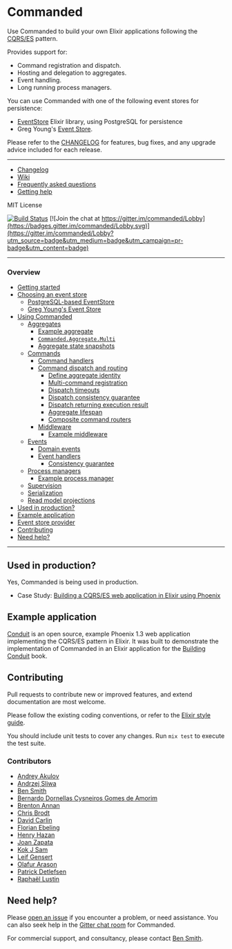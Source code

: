 # Commanded

Use Commanded to build your own Elixir applications following the [CQRS/ES](http://cqrs.nu/Faq) pattern.

Provides support for:

- Command registration and dispatch.
- Hosting and delegation to aggregates.
- Event handling.
- Long running process managers.

You can use Commanded with one of the following event stores for persistence:

- [EventStore](https://github.com/commanded/eventstore) Elixir library, using PostgreSQL for persistence
- Greg Young's [Event Store](https://geteventstore.com/).

Please refer to the [CHANGELOG](CHANGELOG.md) for features, bug fixes, and any upgrade advice included for each release.

---

- [Changelog](CHANGELOG.md)
- [Wiki](https://github.com/commanded/commanded/wiki)
- [Frequently asked questions](https://github.com/commanded/commanded/wiki/FAQ)
- [Getting help](https://github.com/commanded/commanded/wiki/Getting-help)

MIT License

[![Build Status](https://travis-ci.org/commanded/commanded.svg?branch=master)](https://travis-ci.org/commanded/commanded) [![Join the chat at https://gitter.im/commanded/Lobby](https://badges.gitter.im/commanded/Lobby.svg)](https://gitter.im/commanded/Lobby?utm_source=badge&utm_medium=badge&utm_campaign=pr-badge&utm_content=badge)

---

### Overview

- [Getting started](guides/Getting%20Started.md)
- [Choosing an event store](guides/Choosing%20an%20Event%20Store.md)
  - [PostgreSQL-based EventStore](guides/Choosing%20an%20Event%20Store.md#postgresql-based-elixir-eventstore)
  - [Greg Young's Event Store](guides/Choosing%20an%20Event%20Store.md#greg-youngs-event-store)
- [Using Commanded](guides/Usage.md)
  - [Aggregates](guides/Aggregates.md)
    - [Example aggregate](guides/Aggregates.md#example-aggregate)
    - [`Commanded.Aggregate.Multi`](guides/Aggregates.md#using-commandedaggregatemulti-to-return-multiple-events)
    - [Aggregate state snapshots](guides/Aggregates.md#aggregate-state-snapshots)
  - [Commands](guides/Commands.md)
    - [Command handlers](guides/Commands.md#command-handlers)
    - [Command dispatch and routing](guides/Commands.md#command-dispatch-and-routing)
      - [Define aggregate identity](guides/Commands.md#define-aggregate-identity)
      - [Multi-command registration](guides/Commands.md#multi-command-registration)
      - [Dispatch timeouts](guides/Commands.md#timeouts)
      - [Dispatch consistency guarantee](guides/Commands.md#command-dispatch-consistency-guarantee)
      - [Dispatch returning execution result](guides/Commands.md#dispatch-returning-execution-result)
      - [Aggregate lifespan](guides/Commands.md#aggregate-lifespan)
      - [Composite command routers](guides/Commands.md#composite-command-routers)
    - [Middleware](guides/Commands.md#middleware)
      - [Example middleware](guides/Commands.md#example-middleware)
  - [Events](guides/Events.md)
    - [Domain events](guides/Events.md#domain-events)
    - [Event handlers](guides/Events.md#event-handlers)
      - [Consistency guarantee](guides/Events.md#consistency-guarantee)
  - [Process managers](guides/Process%20Managers.md)
    - [Example process manager](guides/Process%20Managers.md#example-process-manager)
  - [Supervision](guides/Supervision.md)
  - [Serialization](guides/Serialization.md)
  - [Read model projections](guides/Read%20Model%20Projections.md)
- [Used in production?](#used-in-production)
- [Example application](#example-application)
- [Event store provider](guides/Choosing%20an%20Event%20Store.md#writing-your-own-event-store-provider)
- [Contributing](#contributing)
- [Need help?](#need-help)

---

## Used in production?

Yes, Commanded is being used in production.

- Case Study: [Building a CQRS/ES web application in Elixir using Phoenix](https://10consulting.com/2017/01/04/building-a-cqrs-web-application-in-elixir-using-phoenix/)

## Example application

[Conduit](https://github.com/slashdotdash/conduit) is an open source, example Phoenix 1.3 web application implementing the CQRS/ES pattern in Elixir. It was built to demonstrate the implementation of Commanded in an Elixir application for the [Building Conduit](https://leanpub.com/buildingconduit) book.

## Contributing

Pull requests to contribute new or improved features, and extend documentation are most welcome.

Please follow the existing coding conventions, or refer to the [Elixir style guide](https://github.com/niftyn8/elixir_style_guide).

You should include unit tests to cover any changes. Run `mix test` to execute the test suite.

### Contributors

- [Andrey Akulov](https://github.com/astery)
- [Andrzej Sliwa](https://github.com/andrzejsliwa)
- [Ben Smith](https://github.com/slashdotdash)
- [Bernardo Dornellas Cysneiros Gomes de Amorim](https://github.com/bamorim)
- [Brenton Annan](https://github.com/brentonannan)
- [Chris Brodt](https://github.com/uberbrodt)
- [David Carlin](https://github.com/davich)
- [Florian Ebeling](https://github.com/febeling)
- [Henry Hazan](https://github.com/henry-hz)
- [Joan Zapata](https://github.com/JoanZapata)
- [Kok J Sam](https://github.com/sammkj)
- [Leif Gensert](https://github.com/leifg)
- [Olafur Arason](https://github.com/olafura)
- [Patrick Detlefsen](https://github.com/patrickdet)
- [Raphaël Lustin](https://github.com/rlustin)

## Need help?

Please [open an issue](https://github.com/commanded/commanded/issues) if you encounter a problem, or need assistance. You can also seek help in the [Gitter chat room](https://gitter.im/commanded/Lobby) for Commanded.

For commercial support, and consultancy, please contact [Ben Smith](mailto:ben@10consulting.com).
